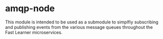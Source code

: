 # amqp-node

This module is intended to be used as a submodule to simplfiy subscribing and publishing events from the various message queues throughout the Fast Learner microservices.
